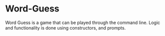 # Word-Guess

Word Guess is a game that can be played through the command line. Logic and functionality is done using constructors, and prompts.